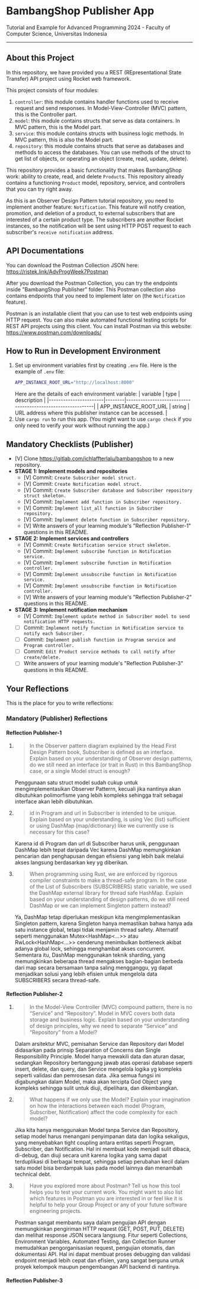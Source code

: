 # BambangShop Publisher App
Tutorial and Example for Advanced Programming 2024 - Faculty of Computer Science, Universitas Indonesia

---

## About this Project
In this repository, we have provided you a REST (REpresentational State Transfer) API project using Rocket web framework.

This project consists of four modules:
1.  `controller`: this module contains handler functions used to receive request and send responses.
    In Model-View-Controller (MVC) pattern, this is the Controller part.
2.  `model`: this module contains structs that serve as data containers.
    In MVC pattern, this is the Model part.
3.  `service`: this module contains structs with business logic methods.
    In MVC pattern, this is also the Model part.
4.  `repository`: this module contains structs that serve as databases and methods to access the databases.
    You can use methods of the struct to get list of objects, or operating an object (create, read, update, delete).

This repository provides a basic functionality that makes BambangShop work: ability to create, read, and delete `Product`s.
This repository already contains a functioning `Product` model, repository, service, and controllers that you can try right away.

As this is an Observer Design Pattern tutorial repository, you need to implement another feature: `Notification`.
This feature will notify creation, promotion, and deletion of a product, to external subscribers that are interested of a certain product type.
The subscribers are another Rocket instances, so the notification will be sent using HTTP POST request to each subscriber's `receive notification` address.

## API Documentations

You can download the Postman Collection JSON here: https://ristek.link/AdvProgWeek7Postman

After you download the Postman Collection, you can try the endpoints inside "BambangShop Publisher" folder.
This Postman collection also contains endpoints that you need to implement later on (the `Notification` feature).

Postman is an installable client that you can use to test web endpoints using HTTP request.
You can also make automated functional testing scripts for REST API projects using this client.
You can install Postman via this website: https://www.postman.com/downloads/

## How to Run in Development Environment
1.  Set up environment variables first by creating `.env` file.
    Here is the example of `.env` file:
    ```bash
    APP_INSTANCE_ROOT_URL="http://localhost:8000"
    ```
    Here are the details of each environment variable:
    | variable              | type   | description                                                |
    |-----------------------|--------|------------------------------------------------------------|
    | APP_INSTANCE_ROOT_URL | string | URL address where this publisher instance can be accessed. |
2.  Use `cargo run` to run this app.
    (You might want to use `cargo check` if you only need to verify your work without running the app.)

## Mandatory Checklists (Publisher)
-   [V] Clone https://gitlab.com/ichlaffterlalu/bambangshop to a new repository.
-   **STAGE 1: Implement models and repositories**
    -   [V] Commit: `Create Subscriber model struct.`
    -   [V] Commit: `Create Notification model struct.`
    -   [V] Commit: `Create Subscriber database and Subscriber repository struct skeleton.`
    -   [V] Commit: `Implement add function in Subscriber repository.`
    -   [V] Commit: `Implement list_all function in Subscriber repository.`
    -   [V] Commit: `Implement delete function in Subscriber repository.`
    -   [V] Write answers of your learning module's "Reflection Publisher-1" questions in this README.
-   **STAGE 2: Implement services and controllers**
    -   [V] Commit: `Create Notification service struct skeleton.`
    -   [V] Commit: `Implement subscribe function in Notification service.`
    -   [V] Commit: `Implement subscribe function in Notification controller.`
    -   [V] Commit: `Implement unsubscribe function in Notification service.`
    -   [V] Commit: `Implement unsubscribe function in Notification controller.`
    -   [V] Write answers of your learning module's "Reflection Publisher-2" questions in this README.
-   **STAGE 3: Implement notification mechanism**
    -   [V] Commit: `Implement update method in Subscriber model to send notification HTTP requests.`
    -   [ ] Commit: `Implement notify function in Notification service to notify each Subscriber.`
    -   [ ] Commit: `Implement publish function in Program service and Program controller.`
    -   [ ] Commit: `Edit Product service methods to call notify after create/delete.`
    -   [ ] Write answers of your learning module's "Reflection Publisher-3" questions in this README.

## Your Reflections
This is the place for you to write reflections:

### Mandatory (Publisher) Reflections

#### **Reflection Publisher-1**

1. >In the Observer pattern diagram explained by the Head First Design Pattern book, Subscriber is defined as an interface. Explain based on your understanding of Observer design patterns, do we still need an interface (or trait in Rust) in this BambangShop case, or a single Model struct is enough?

   
   Penggunaan satu struct model sudah cukup untuk mengimplementasikan Observer Patterrn, kecuali jika nantinya akan dibutuhkan polimorfisme yang lebih kompleks sehingga trait sebagai interface akan lebih dibutuhkan.

2. > id in Program and url in Subscriber is intended to be unique. Explain based on your understanding, is using Vec (list) sufficient or using DashMap (map/dictionary) like we currently use is necessary for this case?

   
   Karena id di Program dan url di Subscriber harus unik, penggunaan DashMap lebih tepat daripada Vec karena DashMap memungkinkan pencarian dan penghapusan dengan efisiensi yang lebih baik melalui akses langsung berdasarkan key yg diberikan.

3. >When programming using Rust, we are enforced by rigorous compiler constraints to make a thread-safe program. In the case of the List of Subscribers (SUBSCRIBERS) static variable, we used the DashMap external library for thread safe HashMap. Explain based on your understanding of design patterns, do we still need DashMap or we can implement Singleton pattern instead?
   
   Ya, DashMap tetap diperlukan meskipun kita mengimplementasikan Singleton pattern, karena Singleton hanya memastikan bahwa hanya ada satu instance global, tetapi tidak menjamin thread safety. Alternatif seperti menggunakan Mutex<HashMap<...>> atau RwLock<HashMap<...>> cenderung menimbulkan bottleneck akibat adanya global lock, sehingga menghambat akses concurrent. Sementara itu, DashMap menggunakan teknik sharding, yang memungkinkan beberapa thread mengakses bagian-bagian berbeda dari map secara bersamaan tanpa saling mengganggu, yg dapat menjadikan solusi yang lebih efisien untuk mengelola data SUBSCRIBERS secara thread-safe.

#### **Reflection Publisher-2**

1. >In the Model-View Controller (MVC) compound pattern, there is no “Service” and “Repository”. Model in MVC covers both data storage and business logic. Explain based on your understanding of design principles, why we need to separate “Service” and “Repository” from a Model? 
 
    Dalam arsitektur MVC, pemisahan Service dan Repository dari Model didasarkan pada prinsip Separation of Concerns dan Single Responsibility Principle. Model hanya mewakili data dan aturan dasar, sedangkan Repository bertanggung jawab atas operasi database seperti insert, delete, dan query, dan Service mengelola logika yg kompleks seperti validasi dan pemrosesan data. Jika semua fungsi ini digabungkan dalam Model, maka akan tercipta God Object yang kompleks sehingga sulit untuk diuji, dipelihara, dan dikembangkan.

2. >What happens if we only use the Model? Explain your imagination on how the interactions between each model (Program, Subscriber, Notification) affect the code complexity for each model?

    Jika kita hanya menggunakan Model tanpa Service dan Repository, setiap model harus menangani penyimpanan data dan logika sekaligus, yang menyebabkan tight coupling antara entitas seperti Program, Subscriber, dan Notification. Hal ini membuat kode menjadi sulit dibaca, di-debug, dan diuji secara unit karena logika yang sama dapat terduplikasi di berbagai tempat, sehingga setiap perubahan kecil dalam satu model bisa berdampak luas pada model lainnya dan menambah technical debt.

3. > Have you explored more about Postman? Tell us how this tool helps you to test your current work. You might want to also list which features in Postman you are interested in or feel like it is helpful to help your Group Project or any of your future software engineering projects.

    Postman sangat membantu saya dalam pengujian API dengan memungkinkan pengiriman HTTP request (GET, POST, PUT, DELETE) dan melihat response JSON secara langsung. Fitur seperti Collections, Environment Variables, Automated Testing, dan Collection Runner memudahkan pengorganisasian request, pengujian otomatis, dan dokumentasi API. Hal ini dapat membuat proses debugging dan validasi endpoint menjadi lebih cepat dan efisien, yang sangat berguna untuk proyek kelompok maupun pengembangan API backend di nantinya.

#### Reflection Publisher-3
